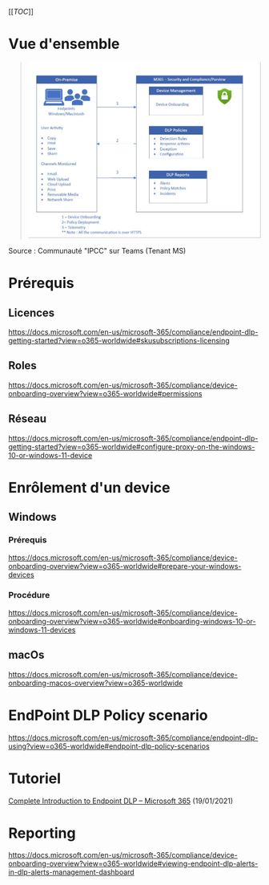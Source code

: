 [[_TOC_]]
# Vue d'ensemble
>![image.png](/.attachments/image-7166eecd-fd74-4a05-9bed-3c9d8d622336.png)

Source : Communauté "IPCC" sur Teams (Tenant MS)

# Prérequis
## Licences
https://docs.microsoft.com/en-us/microsoft-365/compliance/endpoint-dlp-getting-started?view=o365-worldwide#skusubscriptions-licensing

## Roles
https://docs.microsoft.com/en-us/microsoft-365/compliance/device-onboarding-overview?view=o365-worldwide#permissions

## Réseau
https://docs.microsoft.com/en-us/microsoft-365/compliance/endpoint-dlp-getting-started?view=o365-worldwide#configure-proxy-on-the-windows-10-or-windows-11-device

# Enrôlement d'un device
## Windows
### Prérequis
https://docs.microsoft.com/en-us/microsoft-365/compliance/device-onboarding-overview?view=o365-worldwide#prepare-your-windows-devices
### Procédure
https://docs.microsoft.com/en-us/microsoft-365/compliance/device-onboarding-overview?view=o365-worldwide#onboarding-windows-10-or-windows-11-devices

## macOs
https://docs.microsoft.com/en-us/microsoft-365/compliance/device-onboarding-macos-overview?view=o365-worldwide

# EndPoint DLP Policy scenario
https://docs.microsoft.com/en-us/microsoft-365/compliance/endpoint-dlp-using?view=o365-worldwide#endpoint-dlp-policy-scenarios

# Tutoriel
[Complete Introduction to Endpoint DLP – Microsoft 365](https://letsconfigmgr.com/m365-introduction-to-endpoint-dlp/) (19/01/2021)

# Reporting
https://docs.microsoft.com/en-us/microsoft-365/compliance/device-onboarding-overview?view=o365-worldwide#viewing-endpoint-dlp-alerts-in-dlp-alerts-management-dashboard

